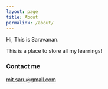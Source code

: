 ```yaml
---
layout: page
title: About
permalink: /about/
---
```


Hi, This is Saravanan.

This is a place to store all my learnings!

### Contact me

[mit.saru@gmail.com](mailto:email@domain.com)
